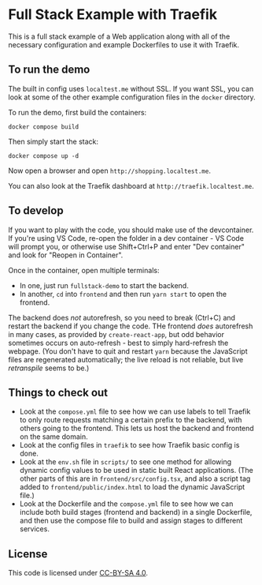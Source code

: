 # Full Stack Example with Traefik

This is a full stack example of a Web application along with all of the necessary configuration and example Dockerfiles to use it with Traefik.

## To run the demo

The built in config uses `localtest.me` without SSL. If you want SSL, you can look at some of the other example configuration files in the `docker` directory.

To run the demo, first build the containers:

    docker compose build

Then simply start the stack:

    docker compose up -d

Now open a browser and open `http://shopping.localtest.me`.

You can also look at the Traefik dashboard at `http://traefik.localtest.me`.

## To develop

If you want to play with the code, you should make use of the devcontainer. If you're using VS Code, re-open the folder in a dev container - VS Code will prompt you, or otherwise use Shift+Ctrl+P and enter "Dev container" and look for "Reopen in Container".

Once in the container, open multiple terminals:

* In one, just run `fullstack-demo` to start the backend.
* In another, `cd` into `frontend` and then run `yarn start` to open the frontend.

The backend does *not* autorefresh, so you need to break (Ctrl+C) and restart the backend if you change the code. THe frontend *does* autorefresh in many cases, as provided by `create-react-app`, but odd behavior sometimes occurs on auto-refresh - best to simply hard-refresh the webpage. (You don't have to quit and restart `yarn` because the JavaScript files are regenerated automatically; the live reload is not reliable, but live *retranspile* seems to be.)

## Things to check out

* Look at the `compose.yml` file to see how we can use labels to tell Traefik to only route requests matching a certain prefix to the backend, with others going to the frontend. This lets us host the backend and frontend on the same domain.
* Look at the config files in `traefik` to see how Traefik basic config is done.
* Look at the `env.sh` file in `scripts/` to see one method for allowing dynamic config values to be used in static built React applications. (The other parts of this are in `frontend/src/config.tsx`, and also a script tag added to `frontend/public/index.html` to load the dynamic JavaScript file.)
* Look at the Dockerfile and the `compose.yml` file to see how we can include both build stages (frontend and backend) in a single Dockerfile, and then use the compose file to build and assign stages to different services.

## License

This code is licensed under [CC-BY-SA 4.0](https://creativecommons.org/licenses/by-sa/4.0/deed.en).

